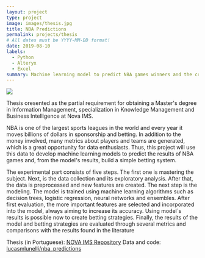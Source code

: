 ```yaml
---
layout: project
type: project
image: images/thesis.jpg
title: NBA Predictions
permalink: projects/thesis
# All dates must be YYYY-MM-DD format!
date: 2019-08-10
labels:
  - Python
  - Alteryx
  - Excel
summary: Machine learning model to predict NBA games winners and the creation of betting strategies to profit from the model's results.
---
```


<img class="ui image" src="{{ site.baseurl }}/images/thesis.jpg">

Thesis oresented as the partial requirement for obtaining a Master's degree in Information Management, specialization in Knowledge Management and Business Intelligence at Nova IMS.

NBA is one of the largest sports leagues in the world and every year it moves billions of dollars in
sponsorship and betting. In addition to the money involved, many metrics about players and teams
are generated, which is a great opportunity for data enthusiasts. Thus, this project will use this data
to develop machine learning models to predict the results of NBA games and, from the model's
results, build a simple betting system.

The experimental part consists of five steps. The first one is mastering the subject. Next, is the data
collection and its exploratory analysis. After that, the data is preprocessed and new features are
created. The next step is the modeling. The model is trained using machine learning algorithms such
as decision trees, logistic regression, neural networks and ensembles. After first evaluation, the more
important features are selected and incorporated into the model, always aiming to increase its
accuracy. Using model´s results is possible now to create betting strategies. Finally, the results of the
model and betting strategies are evaluated through several metrics and comparisons with the results
found in the literature

Thesis (in Portuguese): <a href="https://run.unl.pt/bitstream/10362/93006/1/TGI0277.pdf"></i>NOVA IMS Repository</a>
Data and code: <a href="https://github.com/lucasmlunelli/nba_predictions"><i class="large github icon "></i>lucasmlunelli/nba_predictions</a>

